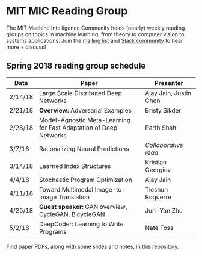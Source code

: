 # MIT MIC Reading Group

The MIT Machine Intelligence Community holds (nearly) weekly reading groups on topics in machine learning, from theory to computer vision to systems applications. Join the [mailing list](http://bitly.com/mit-mic) and [Slack community](https://mit-mic.slack.com/signup) to hear more + discuss!

## Spring 2018 reading group schedule

| Date    	| Paper                                                             	| Presenter              	|
|---------	|-------------------------------------------------------------------	|------------------------	|
| 2/14/18 	| Large Scale Distributed Deep Networks                             	| Ajay Jain, Justin Chen 	|
| 2/21/18 	| **Overview:** Adversarial Examples                                   	| Bristy Sikder          	|
| 2/28/18 	| Model-Agnostic Meta-Learning for Fast Adaptation of Deep Networks 	| Parth Shah             	|
| 3/7/18  	| Rationalizing Neural Predictions                                  	| _Collaborative read_   	|
| 3/14/18 	| Learned Index Structures                                          	| Kristian Georgiev      	|
| 4/4/18  	| Stochastic Program Optimization                                   	| Ajay Jain              	|
| 4/11/18 	| Toward Multimodal Image-to-Image Translation                      	| Tieshun Roquerre       	|
| 4/25/18 	| **Guest speaker:** GAN overview, CycleGAN, BicycleGAN                	| Jun-Yan Zhu            	|
| 5/2/18  	| DeepCoder: Learning to Write Programs                             	| Nate Foss              	|

Find paper PDFs, along with some slides and notes, in this repository.
